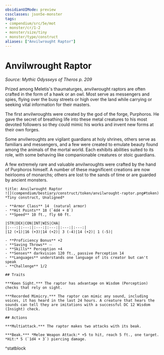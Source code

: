 ```yaml
---
obsidianUIMode: preview
cssclasses: json5e-monster
tags:
- compendium/src/5e/mot
- monster/cr/1-2
- monster/size/tiny
- monster/type/construct
aliases: ["Anvilwrought Raptor"]
---
```

# Anvilwrought Raptor
*Source: Mythic Odysseys of Theros p. 209*  

Prized among Meletis's thaumaturges, anvilwrought raptors are often crafted in the form of a hawk or an owl. Most serve as messengers and spies, flying over the busy streets or high over the land while carrying or seeking vital information for their masters.

The first anvilwroughts were created by the god of the forge, Purphoros. He gave the secret of breathing life into these metal creatures to his most devoted followers so they could mimic his works and invent new forms at their own forges.

Some anvilwroughts are vigilant guardians at holy shrines, others serve as familiars and messengers, and a few were created to emulate beauty found among the animals of the mortal world. Each exhibits abilities suited to its role, with some behaving like companionable creatures or stoic guardians.

A few extremely rare and valuable anvilwroughts were crafted by the hand of Purphoros himself. A number of these magnificent creations are now heirlooms of monarchs; others are lost to the sands of time or are guarded by ancient monsters.

```ad-statblock
title: Anvilwrought Raptor
![](compendium/bestiary/construct/token/anvilwrought-raptor.png#token)
*Tiny construct, Unaligned*

- **Armor Class** 14  (natural armor)
- **Hit Points** 18 (`4d4 + 8`)
- **Speed** 10 ft., fly 60 ft.

|STR|DEX|CON|INT|WIS|CHA|
|:---:|:---:|:---:|:---:|:---:|:---:|
|12 (+1)|16 (+3)|14 (+2)| 3 (-4)|14 (+2)| 1 (-5)|

- **Proficiency Bonus** +2
- **Saving Throws** ⏤
- **Skills** Perception +4
- **Senses** darkvision 120 ft., passive Perception 14
- **Languages** understands one language of its creator but can't speak
- **Challenge** 1/2

## Traits

***Keen Sight.*** The raptor has advantage on Wisdom (Perception) checks that rely on sight.

***Recorded Mimicry.*** The raptor can mimic any sound, including voices, it has heard in the last 24 hours. A creature that hears the sounds can tell they are imitations with a successful DC 12 Wisdom (Insight) check.

## Actions

***Multiattack.*** The raptor makes two attacks with its beak.

***Beak.*** *Melee Weapon Attack:* +5 to hit, reach 5 ft., one target. *Hit:* 5 (`1d4 + 3`) piercing damage.
```
^statblock
